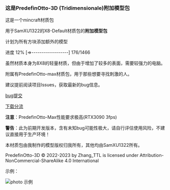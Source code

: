 ### 这是PredefinOtto-3D (Tridimensionale)附加模型包
这是一个mincraft材质包

用于SamXU1322的X8-Default材质包的**附加模型包**  

计划为所有方块添加额外的模型

进度  12%  [=>------------------] 176/1466

虽然材质本身为8X8的轻量材质，但由于增加了较多的表面，需要较强力的电脑。

附属有PredefinOtto-max材质包，用于那些想要寻找刺激的人。

建议提前阅读项目lssues，获取最新的bug信息。

[bug提交](https://github.com/Zhang-TTL/PredefinOtto-3D/issues/new)

[下载分流](http://zhang-ttl.ysepan.com/) 

**注意**：PredefinOtto-Max性能要求极高(RTX3090 3fps)

**警告**：此为前期开发版本，含有未知bug可能性极大，请自行评估使用风险，不建议直接用于生产环境！

本材质包由我制作的模型版权归我所有，其他均由SamXU1322所有。

PredefinOtto-3D © 2022-2023 by Zhang_TTL is licensed under Attribution-NonCommercial-ShareAlike 4.0 International 

示例：

![photo 示例](https://github.com/Zhang-TTL/PredefinOtto-3D/master/photo/sample.png)

